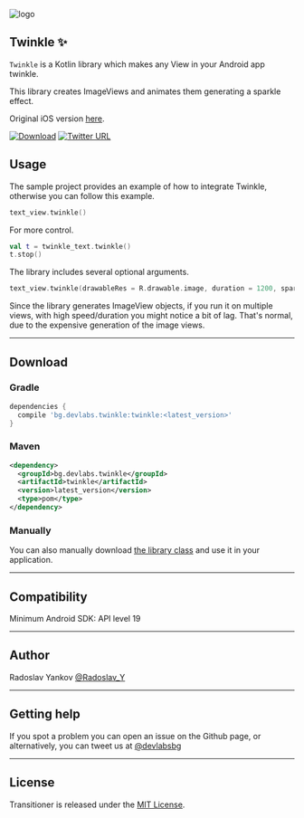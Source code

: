 ![logo](https://raw.githubusercontent.com/dev-labs-bg/twinkle/master/preview.gif)

## Twinkle ✨

`Twinkle` is a Kotlin library which makes any View in your Android app twinkle.

This library creates ImageViews and animates them generating a sparkle effect.

Original iOS version [here](https://github.com/piemonte/Twinkle).

[![Download](https://img.shields.io/badge/download-1.0-6db33f.svg?style=flat-square&label=version)](https://jitpack.io/#dev-labs-bg/twinkle) [![Twitter URL](https://img.shields.io/badge/twitter-%40devlabsbg-1DA1F2.svg?style=flat-square&logo=twitter)](http://twitter.com/devlabsbg)


## Usage

The sample project provides an example of how to integrate Twinkle, otherwise you can follow this example.

```kotlin
text_view.twinkle()

```

For more control.
```kotlin
val t = twinkle_text.twinkle()
t.stop()
```


The library includes several optional arguments.
```kotlin
text_view.twinkle(drawableRes = R.drawable.image, duration = 1200, sparsity = 200, size = 120)
```

Since the library generates ImageView objects, if you run it on multiple views, with high speed/duration you might notice a bit of lag. That's normal, due to the expensive generation of the image views.

---
## Download

### Gradle

```gradle
dependencies {
  compile 'bg.devlabs.twinkle:twinkle:<latest_version>'
}
 ```
 
### Maven
```xml
<dependency>
  <groupId>bg.devlabs.twinkle</groupId>
  <artifactId>twinkle</artifactId>
  <version>latest_version</version>
  <type>pom</type>
</dependency>
```

### Manually

You can also manually download [the library class](https://github.com/dev-labs-bg/twinkle/blob/master/twinkle/src/main/java/bg/devlabs/twinkle/Twinkle.kt) and use it in your application.

---
## Compatibility

Minimum Android SDK: API level 19

---
## Author

Radoslav Yankov [@Radoslav_Y](https://twitter.com/Radoslav_Y)

---
## Getting help

If you spot a problem you can open an issue on the Github page, or alternatively, you can tweet us at [@devlabsbg](https://twitter.com/devlabsbg)

---
## License

Transitioner is released under the [MIT License](https://github.com/dev-labs-bg/twinkle/blob/master/LICENSE).
